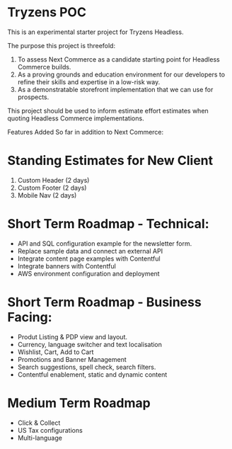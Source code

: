 # Tryzens POC

This is an experimental starter project for Tryzens Headless.

The purpose this project is threefold:

1. To assess Next Commerce as a candidate starting point for Headless Commerce builds.
2. As a proving grounds and education environment for our developers to refine their skills and expertise in a low-risk way.
3. As a demonstratable storefront implementation that we can use for prospects.

This project should be used to inform estimate effort estimates when quoting Headless Commerce implementations.

Features Added So far in addition to Next Commerce:


Standing Estimates for New Client
=================================
1. Custom Header (2 days)
2. Custom Footer (2 days)
3. Mobile Nav (2 days)


Short Term Roadmap - Technical:
===============================

* API and SQL configuration example for the newsletter form.
* Replace sample data and connect an external API
* Integrate content page examples with Contentful
* Integrate banners with Contentful
* AWS environment configuration and deployment

Short Term Roadmap - Business Facing:
====================================================
* Produt Listing & PDP view and layout.
* Currency, language switcher and text localisation
* Wishlist, Cart, Add to Cart
* Promotions and Banner Management
* Search suggestions, spell check, search filters.
* Contentful enablement, static and dynamic content

Medium Term Roadmap
==================================
* Click & Collect
* US Tax configurations
* Multi-language





